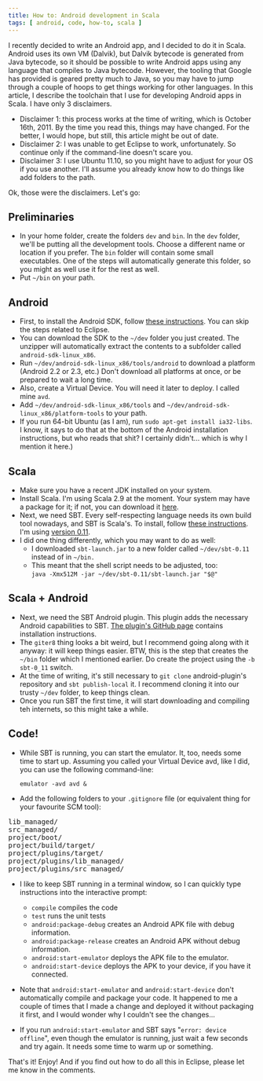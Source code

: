 ```yaml
---
title: How to: Android development in Scala
tags: [ android, code, how-to, scala ]
---
```

I recently decided to write an Android app, and I decided to do it in Scala.
Android uses its own VM (Dalvik), but Dalvik bytecode is generated from Java
bytecode, so it should be possible to write Android apps using any language
that compiles to Java bytecode. However, the tooling that Google has provided
is geared pretty much to Java, so you may have to jump through a couple of
hoops to get things working for other languages. In this article, I describe
the toolchain that I use for developing Android apps in Scala. I have only 3
disclaimers.

* Disclaimer 1: this process works at the time of writing, which is  October
  16th, 2011. By the time you read this, things may have changed.  For the
  better, I would hope, but still, this article might be out of  date.
* Disclaimer 2: I was unable to get Eclipse to work, unfortunately. So continue
  only if the command-line doesn't scare you.
* Disclaimer 3: I use Ubuntu 11.10, so you might have to adjust for your OS if
  you use another. I'll assume you already know how to do things like add
  folders to the path.

Ok, those were the disclaimers. Let's go:

Preliminaries
-------------

* In your home folder, create the folders `dev` and `bin`. In the `dev` folder,
  we'll be putting all the development tools. Choose a different name or
  location if you prefer. The `bin` folder will contain some small executables.
  One of the steps will automatically generate this folder, so you might as
  well use it for the rest as well.
* Put `~/bin` on your path.

Android
-------

* First, to install the Android SDK, follow
  [these instructions](http://developer.android.com/sdk/installing.html).
  You can skip the steps related to Eclipse.
* You can download the SDK to the `~/dev` folder you just created. The unzipper
  will automatically extract the contents to a subfolder called
  `android-sdk-linux_x86`.
* Run `~/dev/android-sdk-linux_x86/tools/android` to download a platform
  (Android 2.2 or 2.3, etc.) Don't download all platforms at once, or be
  prepared to wait a long time.
* Also, create a Virtual Device. You will need it later to deploy. I called
  mine `avd`.
* Add `~/dev/android-sdk-linux_x86/tools` and
  `~/dev/android-sdk-linux_x86/platform-tools` to your path.
* If you run 64-bit Ubuntu (as I am), run `sudo apt-get install ia32-libs`. I
  know, it says to do that at the bottom of the Android installation
  instructions, but who reads that shit? I certainly didn't... which is why I
  mention it here.)

Scala
-----

* Make sure you have a recent JDK installed on your system.
* Install Scala. I'm using Scala 2.9 at the moment. Your system may have a
  package for it; if not, you can download it
  [here](http://www.scala-lang.org/downloads).
* Next, we need SBT. Every self-respecting language needs its own build tool
  nowadays, and SBT is Scala's. To install, follow
  [these instructions](https://github.com/harrah/xsbt/wiki/Setup).
  I'm using [version 0.11](http://typesafe.artifactoryonline.com/typesafe/ivy-releases/org.scala-tools.sbt/sbt-launch/0.11.0/sbt-launch.jar).
* I did one thing differently, which you may want to do as well:
    * I downloaded `sbt-launch.jar` to a new folder called `~/dev/sbt-0.11`
      instead of in `~/bin.`
    * This meant that the shell script needs to be adjusted, too:<br />`java
      -Xmx512M -jar ~/dev/sbt-0.11/sbt-launch.jar "$@"`

Scala + Android
---------------

* Next, we need the SBT Android plugin. This plugin adds the necessary Android
  capabilities to SBT.
  [The plugin's GitHub page](https://github.com/jberkel/android-plugin)
  contains installation instructions.
* The `giter8` thing looks a bit weird, but I recommend going along with it
  anyway: it will keep things easier. BTW, this is the step that creates the
  `~/bin` folder which I mentioned earlier. Do create the project using the `-b
  sbt-0_11` switch.
* At the time of writing, it's still necessary to `git clone` android-plugin's
  repository and `sbt publish-local` it. I recommend cloning it into our trusty
  `~/dev` folder, to keep things clean.
* Once you run SBT the first time, it will start downloading and compiling teh
  internets, so this might take a while.

Code!
-----

* While SBT is running, you can start the emulator. It, too, needs some time to
  start up. Assuming you called your Virtual Device avd, like I did, you can
  use the following command-line:

    `emulator -avd avd &`

* Add the following folders to your `.gitignore` file (or equivalent thing for
  your favourite SCM tool):

<pre class="prettyprint">lib_managed/
src_managed/
project/boot/
project/build/target/
project/plugins/target/
project/plugins/lib_managed/
project/plugins/src_managed/
</pre>

* I like to keep SBT running in a terminal window, so I can quickly type
  instructions into the interactive prompt:
    * `compile` compiles the code
    * `test` runs the unit tests
    * `android:package-debug` creates an Android APK file with debug
      information.
    * `android:package-release` creates an Android APK without debug
      information.
    * `android:start-emulator` deploys the APK file to the emulator.
    * `android:start-device` deploys the APK to your device, if you have it
      connected.

* Note that `android:start-emulator` and `android:start-device` don't
  automatically compile and package your code. It happened to me a couple of
  times that I made a change and deployed it without packaging it first, and I
  would wonder why I couldn't see the changes...
* If you run `android:start-emulator` and SBT says "`error: device offline`",
  even though the emulator is running, just wait a few seconds and try again.
  It needs some time to warm up or something.

That's it! Enjoy! And if you find out how to do all this in Eclipse, please let
me know in the comments.
